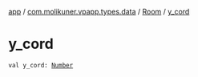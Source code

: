 [app](../../index.md) / [com.molikuner.vpapp.types.data](../index.md) / [Room](index.md) / [y_cord](./y_cord.md)

# y_cord

`val y_cord: `[`Number`](https://kotlinlang.org/api/latest/jvm/stdlib/kotlin/-number/index.html)